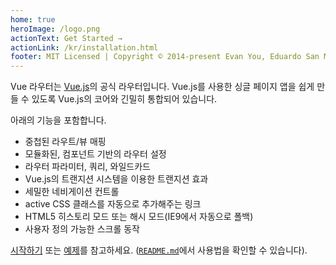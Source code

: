 ```yaml
---
home: true
heroImage: /logo.png
actionText: Get Started →
actionLink: /kr/installation.html
footer: MIT Licensed | Copyright © 2014-present Evan You, Eduardo San Martin Morote
---
```


Vue 라우터는 [Vue.js](http://vuejs.org)의 공식 라우터입니다.
Vue.js를 사용한 싱글 페이지 앱을 쉽게 만들 수 있도록 Vue.js의 코어와 긴밀히 통합되어 있습니다.

아래의 기능을 포함합니다.

- 중첩된 라우트/뷰 매핑
- 모듈화된, 컴포넌트 기반의 라우터 설정
- 라우터 파라미터, 쿼리, 와일드카드
- Vue.js의 트랜지션 시스템을 이용한 트랜지션 효과
- 세밀한 네비게이션 컨트롤
- active CSS 클래스를 자동으로 추가해주는 링크
- HTML5 히스토리 모드 또는 해시 모드(IE9에서 자동으로 폴백)
- 사용자 정의 가능한 스크롤 동작

[시작하기](./guide/) 또는 [예제](https://github.com/vuejs/vue-router/tree/dev/examples)를 참고하세요. ([`README.md`](https://github.com/vuejs/vue-router/)에서 사용법을 확인할 수 있습니다).

<HomeSponsors />
